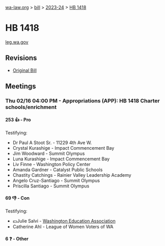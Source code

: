 [wa-law.org](/) > [bill](/bill/) > [2023-24](/bill/2023-24/) > [HB 1418](/bill/2023-24/hb/1418/)

# HB 1418
[leg.wa.gov](https://app.leg.wa.gov/billsummary?BillNumber=1418&Year=2023&Initiative=false)

## Revisions
* [Original Bill](1/)

## Meetings
### Thu 02/16 04:00 PM - Appropriations (APP): HB 1418 Charter schools/enrichment
#### 253 👍 - Pro
Testifying:
* Dr Paul A Stoot Sr. - 11229 4th Ave W.
* Crystal Kurashige - Impact Commencement Bay
* Jim Woodward - Summit Olympus
* Luna Kurashige - Impact Commencement Bay
* Liv Finne - Washington Policy Center
* Amanda Gardner - Catalyst Public Schools
* Chastity Catchings - Rainier Valley Leadership Academy
* Angelo Cruz-Santiago - Summit Olympus
* Priscilla Santiago - Summit Olympus

#### 69 👎 - Con
Testifying:
* 💵Julie Salvi - [Washington Education Association](/org/washington_education_association/)
* Catherine Ahl - League of Women Voters of WA

#### 6 ❓ - Other
